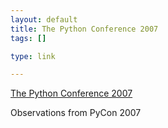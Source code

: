 ```yaml
--- 
layout: default
title: The Python Conference 2007
tags: []

type: link

---
```

<a href="http://www.artima.com/weblogs/viewpost.jsp?thread=196792">The Python Conference 2007</a>

Observations from PyCon 2007
